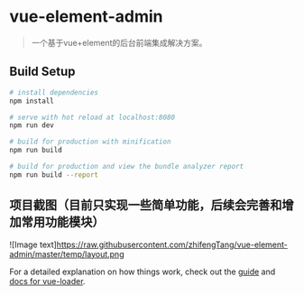 # vue-element-admin

> 一个基于vue+element的后台前端集成解决方案。

## Build Setup

``` bash
# install dependencies
npm install

# serve with hot reload at localhost:8080
npm run dev

# build for production with minification
npm run build

# build for production and view the bundle analyzer report
npm run build --report
```

## 项目截图（目前只实现一些简单功能，后续会完善和增加常用功能模块）

![Image text]https://raw.githubusercontent.com/zhifengTang/vue-element-admin/master/temp/layout.png

For a detailed explanation on how things work, check out the [guide](http://vuejs-templates.github.io/webpack/) and [docs for vue-loader](http://vuejs.github.io/vue-loader).
